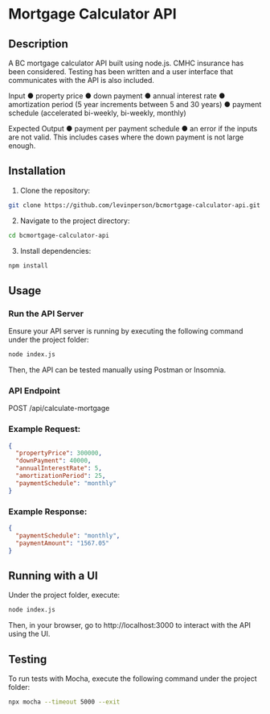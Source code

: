 # Mortgage Calculator API

## Description

A BC mortgage calculator API built using node.js. CMHC insurance has been considered.
Testing has been written and a user interface that communicates with the API is also included.

Input
● property price
● down payment
● annual interest rate
● amortization period (5 year increments between 5 and 30 years)
● payment schedule (accelerated bi-weekly, bi-weekly, monthly)

Expected Output
● payment per payment schedule
● an error if the inputs are not valid. This includes cases where the down payment is not
large enough.

## Installation

1. Clone the repository:

```bash
git clone https://github.com/levinperson/bcmortgage-calculator-api.git
```

2. Navigate to the project directory:

```bash
cd bcmortgage-calculator-api
```

3. Install dependencies:

```bash
npm install
```

## Usage

### Run the API Server

Ensure your API server is running by executing the following command under the project folder:

```bash
node index.js
```

Then, the API can be tested manually using Postman or Insomnia.

### API Endpoint

POST /api/calculate-mortgage

### Example Request:

```json
{
  "propertyPrice": 300000,
  "downPayment": 40000,
  "annualInterestRate": 5,
  "amortizationPeriod": 25,
  "paymentSchedule": "monthly"
}
```

### Example Response:

```json
{
  "paymentSchedule": "monthly",
  "paymentAmount": "1567.05"
}
```

## Running with a UI

Under the project folder, execute:

```bash
node index.js
```

Then, in your browser, go to http://localhost:3000 to interact with the API using the UI.

## Testing

To run tests with Mocha, execute the following command under the project folder:

```bash
npx mocha --timeout 5000 --exit
```

